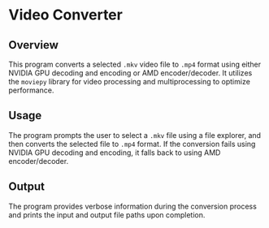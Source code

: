 # Video Converter

## Overview

This program converts a selected `.mkv` video file to `.mp4` format using either NVIDIA GPU decoding and encoding or AMD encoder/decoder. It utilizes the `moviepy` library for video processing and multiprocessing to optimize performance.

## Usage

The program prompts the user to select a `.mkv` file using a file explorer, and then converts the selected file to `.mp4` format. If the conversion fails using NVIDIA GPU decoding and encoding, it falls back to using AMD encoder/decoder.

## Output

The program provides verbose information during the conversion process and prints the input and output file paths upon completion.
